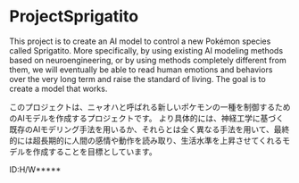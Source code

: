 # ProjectSprigatito

This project is to create an AI model to control a new Pokémon species called Sprigatito.
More specifically, by using existing AI modeling methods based on neuroengineering, or by using methods completely different from them, we will eventually be able to read human emotions and behaviors over the very long term and raise the standard of living. The goal is to create a model that works.

このプロジェクトは、ニャオハと呼ばれる新しいポケモンの一種を制御するためのAIモデルを作成するプロジェクトです。
より具体的には、神経工学に基づく既存のAIモデリング手法を用いるか、それらとは全く異なる手法を用いて、最終的には超長期的に人間の感情や動作を読み取り、生活水準を上昇させてくれるモデルを作成することを目標としています。

ID:H/W*****
